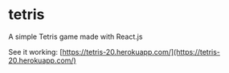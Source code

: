 # tetris
A simple Tetris game made with React.js

See it working: [https://tetris-20.herokuapp.com/](https://tetris-20.herokuapp.com/)